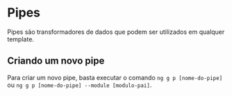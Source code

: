 # Pipes

Pipes são transformadores de dados que podem ser utilizados em qualquer template.

## Criando um novo pipe

Para criar um novo pipe, basta executar o comando `ng g p [nome-do-pipe]`
ou `ng g p [nome-do-pipe] --module [modulo-pai]`.
